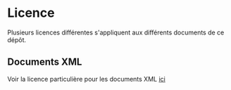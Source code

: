 # Licence

Plusieurs licences différentes s'appliquent aux différents documents de ce dépôt. 

## Documents XML


Voir la licence particulière pour les documents XML [ici](Dedans/XML/LICENSE)
